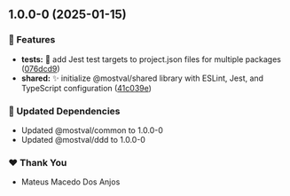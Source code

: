 ## 1.0.0-0 (2025-01-15)

### 🚀 Features

- **tests:** 🔧 add Jest test targets to project.json files for multiple packages ([076dcd9](https://github.com/mateusmacedo/mostval/commit/076dcd9))
- **shared:** ✨ initialize @mostval/shared library with ESLint, Jest, and TypeScript configuration ([41c039e](https://github.com/mateusmacedo/mostval/commit/41c039e))

### 🧱 Updated Dependencies

- Updated @mostval/common to 1.0.0-0
- Updated @mostval/ddd to 1.0.0-0

### ❤️ Thank You

- Mateus Macedo Dos Anjos